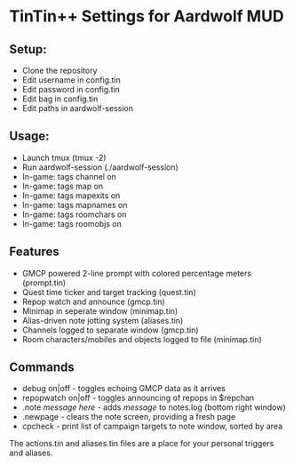 # TinTin++ Settings for Aardwolf MUD

## Setup:
* Clone the repository
* Edit username in config.tin
* Edit password in config.tin
* Edit bag in config.tin
* Edit paths in aardwolf-session

## Usage:
* Launch tmux (tmux -2)
* Run aardwolf-session (./aardwolf-session)
* In-game: tags channel on
* In-game: tags map on
* In-game: tags mapexits on 
* In-game: tags mapnames on
* In-game: tags roomchars on
* In-game: tags roomobjs on

## Features
* GMCP powered 2-line prompt with colored percentage meters (prompt.tin)
* Quest time ticker and target tracking (quest.tin)
* Repop watch and announce (gmcp.tin)
* Minimap in seperate window (minimap.tin)
* Alias-driven note jotting system (aliases.tin)
* Channels logged to separate window (gmcp.tin)
* Room characters/mobiles and objects logged to file (minimap.tin)

## Commands
* debug on|off  - toggles echoing GMCP data as it arrives
* repopwatch on|off - toggles announcing of repops in $repchan
* .note *message here* - adds *message* to notes.log (bottom right window)
* .newpage - clears the note screen, providing a fresh page
* cpcheck - print list of campaign targets to note window, sorted by area


The actions.tin and aliases.tin files are a place for your personal triggers and aliases. 
